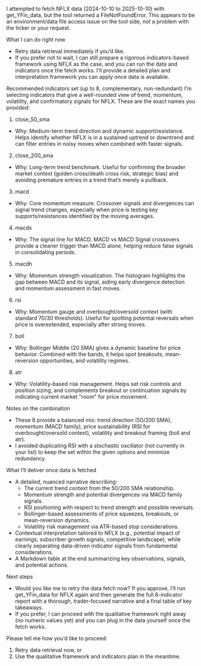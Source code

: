 I attempted to fetch NFLX data (2024-10-10 to 2025-10-10) with get_YFin_data, but the tool returned a FileNotFoundError. This appears to be an environment/data file access issue on the tool side, not a problem with the ticker or your request.

What I can do right now
- Retry data retrieval immediately if you’d like.
- If you prefer not to wait, I can still prepare a rigorous indicators-based framework using NFLX as the case, and you can run the data and indicators once the fetch works. I’ll provide a detailed plan and interpretation framework you can apply once data is available.

Recommended indicators set (up to 8, complementary, non-redundant)
I’m selecting indicators that give a well-rounded view of trend, momentum, volatility, and confirmatory signals for NFLX. These are the exact names you provided:

1) close_50_sma
- Why: Medium-term trend direction and dynamic support/resistance. Helps identify whether NFLX is in a sustained uptrend or downtrend and can filter entries in noisy moves when combined with faster signals.

2) close_200_sma
- Why: Long-term trend benchmark. Useful for confirming the broader market context (golden cross/death cross risk, strategic bias) and avoiding premature entries in a trend that’s merely a pullback.

3) macd
- Why: Core momentum measure. Crossover signals and divergences can signal trend changes, especially when price is testing key supports/resistances identified by the moving averages.

4) macds
- Why: The signal line for MACD. MACD vs MACD Signal crossovers provide a cleaner trigger than MACD alone, helping reduce false signals in consolidating periods.

5) macdh
- Why: Momentum strength visualization. The histogram highlights the gap between MACD and its signal, aiding early divergence detection and momentum assessment in fast moves.

6) rsi
- Why: Momentum gauge and overbought/oversold context (with standard 70/30 thresholds). Useful for spotting potential reversals when price is overextended, especially after strong moves.

7) boll
- Why: Bollinger Middle (20 SMA) gives a dynamic baseline for price behavior. Combined with the bands, it helps spot breakouts, mean-reversion opportunities, and volatility regimes.

8) atr
- Why: Volatility-based risk management. Helps set risk controls and position sizing, and complements breakout or continuation signals by indicating current market "room" for price movement.

Notes on the combination
- These 8 provide a balanced mix: trend direction (50/200 SMA), momentum (MACD family), price sustainability (RSI for overbought/oversold context), volatility and breakout framing (boll and atr).
- I avoided duplicating RSI with a stochastic oscillator (not currently in your list) to keep the set within the given options and minimize redundancy.

What I’ll deliver once data is fetched
- A detailed, nuanced narrative describing:
  - The current trend context from the 50/200 SMA relationship.
  - Momentum strength and potential divergences via MACD family signals.
  - RSI positioning with respect to trend strength and possible reversals.
  - Bollinger-based assessments of price squeezes, breakouts, or mean-reversion dynamics.
  - Volatility risk management via ATR-based stop considerations.
- Contextual interpretation tailored to NFLX (e.g., potential impact of earnings, subscriber growth signals, competitive landscape), while clearly separating data-driven indicator signals from fundamental considerations.
- A Markdown table at the end summarizing key observations, signals, and potential actions.

Next steps
- Would you like me to retry the data fetch now? If you approve, I’ll run get_YFin_data for NFLX again and then generate the full 8-indicator report with a thorough, trader-focused narrative and a final table of key takeaways.
- If you prefer, I can proceed with the qualitative framework right away (no numeric values yet) and you can plug in the data yourself once the fetch works.

Please tell me how you’d like to proceed:
1) Retry data retrieval now, or
2) Use the qualitative framework and indicators plan in the meantime.